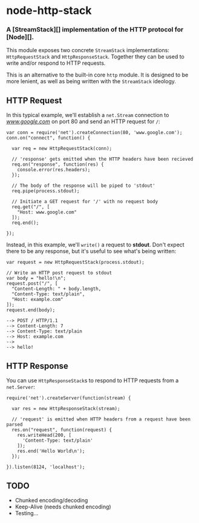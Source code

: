 node-http-stack
===============
### A [StreamStack][] implementation of the HTTP protocol for [Node][].


This module exposes two concrete `StreamStack` implementations:
`HttpRequestStack` and `HttpResponseStack`. Together they can be used to write
and/or respond to HTTP requests.

This is an alternative to the built-in core `http` module. It is designed
to be more lenient, as well as being written with the `StreamStack` ideology.


HTTP Request
------------

In this typical example, we'll establish a `net.Stream` connection to
_www.google.com_ on port 80 and send an HTTP request for `/`:

    var conn = require('net').createConnection(80, 'www.google.com');
    conn.on("connect", function() {
    
      var req = new HttpRequestStack(conn);
      
      // 'response' gets emitted when the HTTP headers have been recieved
      req.on("response", function(res) {
        console.error(res.headers);
      });
      
      // The body of the response will be piped to 'stdout'
      req.pipe(process.stdout);

      // Initiate a GET request for '/' with no request body
      req.get("/", [
        "Host: www.google.com"
      ]);
      req.end();
      
    });

Instead, in this example, we'll `write()` a request to __stdout__. Don't
expect there to be any response, but it's useful to see what's being written:

    var request = new HttpRequestStack(process.stdout);
    
    // Write an HTTP post request to stdout
    var body = "hello!\n";
    request.post("/", [
      "Content-Length: " + body.length,
      "Content-Type: text/plain",
      "Host: example.com"
    ]);
    request.end(body);
    
    --> POST / HTTP/1.1
    --> Content-Length: 7
    --> Content-Type: text/plain
    --> Host: example.com
    -->
    --> hello!


HTTP Response
-------------

You can use `HttpResponseStack`s to respond to HTTP requests from a `net.Server`:

    require('net').createServer(function(stream) {

      var res = new HttpResponseStack(stream);

      // 'request' is emitted when HTTP headers from a request have been parsed
      res.on("request", function(request) {
        res.writeHead(200, [
          'Content-Type: text/plain'
        ]);
        res.end('Hello World\n');        
      });
      
    }).listen(8124, 'localhost');


TODO
----

- Chunked encoding/decoding
- Keep-Alive (needs chunked encoding)
- Testing...
